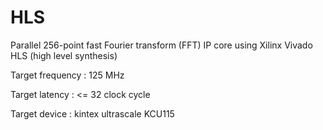# HLS
Parallel 256-point fast Fourier transform (FFT) IP core using Xilinx Vivado HLS (high level synthesis)

Target frequency : 125 MHz

Target latency :  <= 32 clock cycle

Target device : kintex ultrascale KCU115

